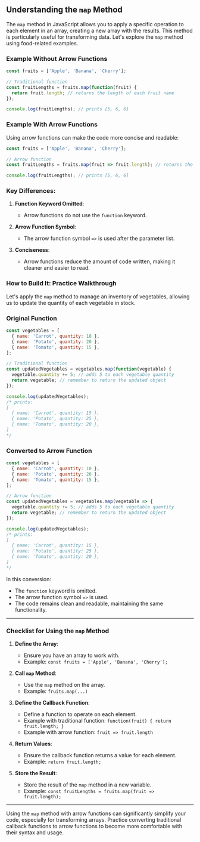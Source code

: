 ## Understanding the `map` Method

The `map` method in JavaScript allows you to apply a specific operation to each element in an array, creating a new array with the results. This method is particularly useful for transforming data. Let's explore the `map` method using food-related examples.

### Example Without Arrow Functions

```javascript
const fruits = ['Apple', 'Banana', 'Cherry'];

// Traditional function
const fruitLengths = fruits.map(function(fruit) {
  return fruit.length; // returns the length of each fruit name
});

console.log(fruitLengths); // prints [5, 6, 6]
```

### Example With Arrow Functions

Using arrow functions can make the code more concise and readable:

```javascript
const fruits = ['Apple', 'Banana', 'Cherry'];

// Arrow function
const fruitLengths = fruits.map(fruit => fruit.length); // returns the length of each fruit name

console.log(fruitLengths); // prints [5, 6, 6]
```

### Key Differences:

1. **Function Keyword Omitted**:
   - Arrow functions do not use the `function` keyword.

2. **Arrow Function Symbol**:
   - The arrow function symbol `=>` is used after the parameter list.

3. **Conciseness**:
   - Arrow functions reduce the amount of code written, making it cleaner and easier to read.

### How to Build It: Practice Walkthrough

Let's apply the `map` method to manage an inventory of vegetables, allowing us to update the quantity of each vegetable in stock.

### Original Function

```javascript
const vegetables = [
  { name: 'Carrot', quantity: 10 },
  { name: 'Potato', quantity: 20 },
  { name: 'Tomato', quantity: 15 },
];

// Traditional function
const updatedVegetables = vegetables.map(function(vegetable) {
  vegetable.quantity += 5; // adds 5 to each vegetable quantity
  return vegetable; // remember to return the updated object
});

console.log(updatedVegetables);
/* prints:
[
  { name: 'Carrot', quantity: 15 },
  { name: 'Potato', quantity: 25 },
  { name: 'Tomato', quantity: 20 },
]
*/
```

### Converted to Arrow Function

```javascript
const vegetables = [
  { name: 'Carrot', quantity: 10 },
  { name: 'Potato', quantity: 20 },
  { name: 'Tomato', quantity: 15 },
];

// Arrow function
const updatedVegetables = vegetables.map(vegetable => {
  vegetable.quantity += 5; // adds 5 to each vegetable quantity
  return vegetable; // remember to return the updated object
});

console.log(updatedVegetables);
/* prints:
[
  { name: 'Carrot', quantity: 15 },
  { name: 'Potato', quantity: 25 },
  { name: 'Tomato', quantity: 20 },
]
*/
```

In this conversion:
- The `function` keyword is omitted.
- The arrow function symbol `=>` is used.
- The code remains clean and readable, maintaining the same functionality.

---

### Checklist for Using the `map` Method

1. **Define the Array**:
   - Ensure you have an array to work with.
   - Example: `const fruits = ['Apple', 'Banana', 'Cherry'];`

2. **Call `map` Method**:
   - Use the `map` method on the array.
   - Example: `fruits.map(...)`

3. **Define the Callback Function**:
   - Define a function to operate on each element.
   - Example with traditional function: `function(fruit) { return fruit.length; }`
   - Example with arrow function: `fruit => fruit.length`

4. **Return Values**:
   - Ensure the callback function returns a value for each element.
   - Example: `return fruit.length;`

5. **Store the Result**:
   - Store the result of the `map` method in a new variable.
   - Example: `const fruitLengths = fruits.map(fruit => fruit.length);`

---

Using the `map` method with arrow functions can significantly simplify your code, especially for transforming arrays. Practice converting traditional callback functions to arrow functions to become more comfortable with their syntax and usage.

